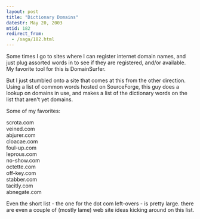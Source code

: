 ```yaml
---
layout: post
title: "Dictionary Domains"
datestr: May 20, 2003
mtid: 182
redirect_from:
  - /saga/182.html
---
```


Some times I go to sites where I can register internet domain names, and just
plug assorted words in to see if they are registered, and/or available.
My favorite tool for this is DomainSurfer.

But I just stumbled onto a site
that comes at this from the other direction.  Using a
list of common words hosted
on SourceForge, this guy does a
lookup on domains in use, and makes a list of the dictionary words on the
list that aren't yet domains.

Some of my favorites:

scrota.com<br />
veined.com<br />
abjurer.com<br />
cloacae.com<br />
foul-up.com<br />
leprous.com<br />
no-show.com<br />
octette.com<br />
off-key.com<br />
stabber.com<br />
tacitly.com<br />
abnegate.com<br />

Even the short list - the one for the dot com left-overs - is pretty large.
there are even a couple of (mostly lame) web site ideas kicking around on this list.

